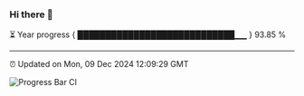 ### Hi there 👋

⏳ Year progress { ████████████████████████████▁▁ } 93.85 %

---

⏰ Updated on Mon, 09 Dec 2024 12:09:29 GMT

![Progress Bar CI](https://github.com/liununu/liununu/workflows/Progress%20Bar%20CI/badge.svg)
